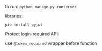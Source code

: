 to run:
`python manage.py runserver`

libraries:

```
pip install pyjwt
```

Protect login-required API:

use `@token_required` wrapper before function
